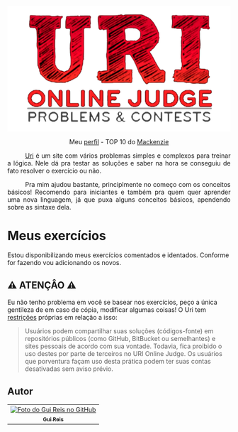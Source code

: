 <p>
    <a href="https://www.urionlinejudge.com.br"><img align="center" style="margin: 0px auto;" src="https://github.com/Gui25Reis/Uri/blob/master/_outros/logo.png"/></a>
</p>
<p align="center">
    Meu <a href="https://www.urionlinejudge.com.br/judge/pt/profile/318386">perfil</a> - TOP 10 do <a href="https://www.urionlinejudge.com.br/judge/pt/users/university/upm">Mackenzie</a>
</p>
<p align="justify"style="text-indent: 40px">
    <a href="https://www.urionlinejudge.com.br">Uri</a> é um site com vários problemas simples e complexos para treinar a lógica. Nele dá pra testar as soluções e saber na hora se conseguiu de fato resolver o exercício ou não. <br/>
</p>
<p align="justify"style="text-indent: 40px">
    Pra mim ajudou bastante, principlmente no começo com os conceitos básicos! Recomendo para iniciantes e também pra quem quer aprender uma nova linguagem, já que puxa alguns conceitos básicos, apendendo sobre as sintaxe dela.
</p>

# Meus exercícios
Estou disponibilizando meus exercícios comentados e identados. Conforme for fazendo vou adicionando os novos.

## ⚠️ ATENÇÂO ⚠️

Eu não tenho problema em você se basear nos exercícios, peço a única gentileza de em caso de cópia, modificar algumas coisas! O Uri tem [restrições](https://www.urionlinejudge.com.br/judge/pt/terms-and-conditions) próprias em relação a isso:


>   Usuários podem compartilhar suas soluções (códigos-fonte) em repositórios públicos (como GitHub, BitBucket ou semelhantes) e sites pessoais de acordo com sua vontade. Todavia, fica proibido o uso destes por parte de terceiros no URI Online Judge. Os usuários que porventura façam uso desta prática podem ter suas contas desativadas sem aviso prévio.


## Autor
<table>
  <tr>
    <td align="center">
      <a href="https://github.com/Gui25Reis">
        <img src="https://avatars1.githubusercontent.com/u/48360732" width="100px;" alt="Foto do Gui Reis no GitHub"/><br>
        <sub>
          <b>Gui Reis</b>
        </sub>
      </a>
    </td>
</table>
